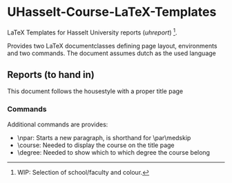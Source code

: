 # UHasselt-Course-LaTeX-Templates
LaTeX Templates for Hasselt University reports (*uhreport*) [^1].

Provides two LaTeX documentclasses defining page layout, environments and two commands.
The document assumes dutch as the used language

## Reports (to hand in)
This document follows the housestyle with a proper title page

### Commands
Additional commands are provides:

* \npar: Starts a new paragraph, is shorthand for \par\medskip
* \course: Needed to display the course on the title page
* \degree: Needed to show which to which degree the course belong


[^1]: WIP: Selection of school/faculty and colour. 
